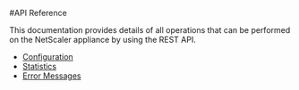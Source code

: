 #API Reference

This documentation provides details of all operations that can be performed on the NetScaler appliance by using the REST API.
<ul><li><a href="../configuration/configuration">Configuration</a></li><li><a href="../statistics/statistics">Statistics</a></li><li><a href="../error-messages/error-messages">Error Messages</a></li></ul>


